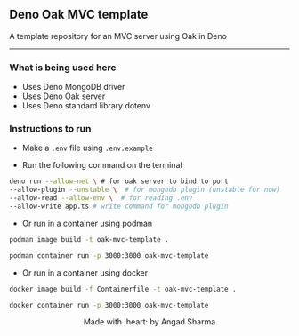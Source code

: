 ## Deno Oak MVC template
A template repository for an MVC server using Oak in Deno

---

### What is being used here

* Uses Deno MongoDB driver
* Uses Deno Oak server
* Uses Deno standard library dotenv

### Instructions to run

* Make a `.env` file using `.env.example`

* Run the following command on the terminal

```sh
deno run --allow-net \ # for oak server to bind to port
--allow-plugin --unstable \  # for mongodb plugin (unstable for now)
--allow-read --allow-env \  # for reading .env
--allow-write app.ts # write command for mongodb plugin
```

* Or run in a container using podman

```sh
podman image build -t oak-mvc-template .

podman container run -p 3000:3000 oak-mvc-template
```

* Or run in a container using docker

```sh
docker image build -f Containerfile -t oak-mvc-template .

docker container run -p 3000:3000 oak-mvc-template
```

<p align="center">
Made with :heart: by Angad Sharma
</p>

